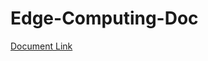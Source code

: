 # Edge-Computing-Doc

[Document Link](https://docs.google.com/document/d/1DZZZiZTW0o_rfay8xV48pqZM-UAPoPGJJzpQWefEwRo)
